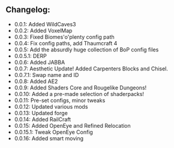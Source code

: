 Changelog:
---------

* 0.0.1: Added WildCaves3
* 0.0.2: Added VoxelMap
* 0.0.3: Fixed Biomes'o'plenty config path
* 0.0.4: Fix config paths, add Thaumcraft 4
* 0.0.5: Add the absurdly huge collection of BoP config files
* 0.0.5.1: DERP
* 0.0.6: Added JABBA
* 0.0.7: Aesthetic Update! Added Carpenters Blocks and Chisel.
* 0.0.7.1: Swap name and ID
* 0.0.8: Added AE2
* 0.0.9: Added Shaders Core and Rougelike Dungeons!
* 0.0.10: Added a pre-made selection of shaderpacks!
* 0.0.11: Pre-set configs, minor tweaks
* 0.0.12: Updated various mods
* 0.0.13: Updated forge
* 0.0.14: Added RailCraft
* 0.0.15: Added OpenEye and Refined Relocation
* 0.0.15.1: Tweak OpenEye Config
* 0.0.16: Added smart moving
